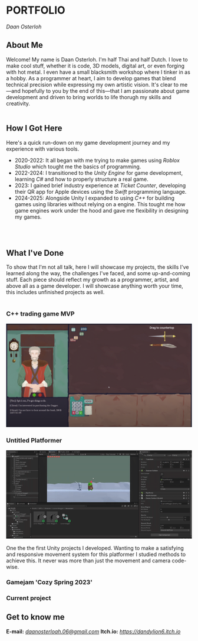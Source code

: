 # PORTFOLIO
*Daan Osterloh*

## About Me
Welcome! My name is Daan Osterloh. I'm half Thai and half Dutch. I love to make cool stuff, whether it is code, 3D models, digital art, or even forging with hot metal. I even have a small blacksmith workshop where I tinker in as a hobby. As a programmer at heart, I aim to develop games that blend technical precision while expressing my own artistic vision. It's clear to me—and hopefully to you by the end of this—that I am passionate about game development and driven to bring worlds to life thorugh my skills and creativity. 
<br/>
<br/>

## How I Got Here
Here's a quick run-down on my game development journey and my experience with various tools.
- 2020-2022: It all began with me trying to make games using *Roblox Studio* which tought me the basics of programming.
- 2022-2024: I transitioned to the *Unity Engine* for game development, learning *C#* and how to properly structure a real game.
- 2023: I gained brief industry experience at *Ticket Counter*, developing their QR app for Apple devices using the *Swift* programming language.
- 2024-2025: Alongside Unity I expanded to using *C++* for building games using libraries without relying on a engine. This tought me how game engines work under the hood and gave me flexibility in designing my games.
<br/>
<br/>

## What I've Done
To show that I'm not all talk, here I will showcase my projects, the skills I've learned along the way, the challenges I've faced, and some up-and-coming stuff. Each piece should reflect my growth as a programmer, artist, and above all as a game developer. I will showcase anything worth your time, this includes unfinished projects as well.
<br/>
<br/>

### C++ trading game MVP
[![Gameplay Demo](images/Per_The_Contract_Thumbnail.png)](https://youtu.be/5NnvE85OU7s)

### Untitled Platformer
![Gameplay GIF](gifs/24-09-2022.gif)

One the the first Unity projects I developed. Wanting to make a satisfying and responsive movement system for this platformer I studied methods to achieve this. It never was more than just the movement and camera code-wise.

### Gamejam 'Cozy Spring 2023'
### Current project


## Get to know me
**E-mail:** *daanosterloah.06@gmail.com*
**Itch.io:** *https://dandylion6.itch.io*
